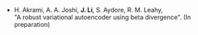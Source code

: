 * H. Akrami, A. A. Joshi, **J. Li**, S. Aydore, R. M. Leahy,  
"A robust variational autoencoder using beta divergence". (In preparation)
